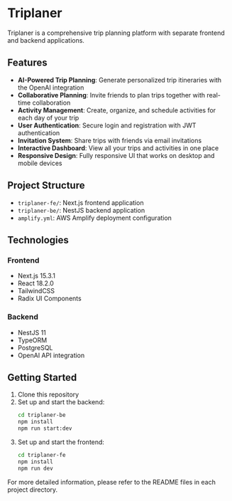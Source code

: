 # Triplaner

Triplaner is a comprehensive trip planning platform with separate frontend and backend applications.

## Features

- **AI-Powered Trip Planning**: Generate personalized trip itineraries with the OpenAI integration
- **Collaborative Planning**: Invite friends to plan trips together with real-time collaboration
- **Activity Management**: Create, organize, and schedule activities for each day of your trip
- **User Authentication**: Secure login and registration with JWT authentication
- **Invitation System**: Share trips with friends via email invitations
- **Interactive Dashboard**: View all your trips and activities in one place
- **Responsive Design**: Fully responsive UI that works on desktop and mobile devices

## Project Structure

- `triplaner-fe/`: Next.js frontend application
- `triplaner-be/`: NestJS backend application
- `amplify.yml`: AWS Amplify deployment configuration

## Technologies

### Frontend
- Next.js 15.3.1
- React 18.2.0
- TailwindCSS
- Radix UI Components

### Backend
- NestJS 11
- TypeORM
- PostgreSQL
- OpenAI API integration

## Getting Started

1. Clone this repository
2. Set up and start the backend:
   ```bash
   cd triplaner-be
   npm install
   npm run start:dev
   ```
3. Set up and start the frontend:
   ```bash
   cd triplaner-fe
   npm install
   npm run dev
   ```

For more detailed information, please refer to the README files in each project directory.